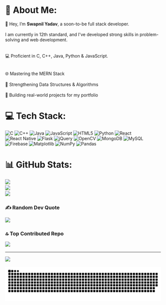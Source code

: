 # 💫 About Me:
👋 Hey, I’m <strong>Swapnil Yadav</strong>, a soon-to-be full stack developer.<br><br>      I am currently in 12th standard, and I've developed strong skills in problem-solving and web development.<br><br><br>      💻 Proficient in C, C++, Java, Python & JavaScript.<br><br><br>      🌐 Mastering the MERN Stack<br><br>      🧠 Strengthening Data Structures & Algorithms<br><br>      🚀 Building real-world projects for my portfolio<br>


# 💻 Tech Stack:
![C](https://img.shields.io/badge/c-%2300599C.svg?style=for-the-badge&logo=c&logoColor=white) ![C++](https://img.shields.io/badge/c++-%2300599C.svg?style=for-the-badge&logo=c%2B%2B&logoColor=white) ![Java](https://img.shields.io/badge/java-%23ED8B00.svg?style=for-the-badge&logo=openjdk&logoColor=white) ![JavaScript](https://img.shields.io/badge/javascript-%23323330.svg?style=for-the-badge&logo=javascript&logoColor=%23F7DF1E) ![HTML5](https://img.shields.io/badge/html5-%23E34F26.svg?style=for-the-badge&logo=html5&logoColor=white) ![Python](https://img.shields.io/badge/python-3670A0?style=for-the-badge&logo=python&logoColor=ffdd54) ![React](https://img.shields.io/badge/react-%2320232a.svg?style=for-the-badge&logo=react&logoColor=%2361DAFB) ![React Native](https://img.shields.io/badge/react_native-%2320232a.svg?style=for-the-badge&logo=react&logoColor=%2361DAFB) ![Flask](https://img.shields.io/badge/flask-%23000.svg?style=for-the-badge&logo=flask&logoColor=white) ![jQuery](https://img.shields.io/badge/jquery-%230769AD.svg?style=for-the-badge&logo=jquery&logoColor=white) ![OpenCV](https://img.shields.io/badge/opencv-%23white.svg?style=for-the-badge&logo=opencv&logoColor=white) ![MongoDB](https://img.shields.io/badge/MongoDB-%234ea94b.svg?style=for-the-badge&logo=mongodb&logoColor=white) ![MySQL](https://img.shields.io/badge/mysql-4479A1.svg?style=for-the-badge&logo=mysql&logoColor=white) ![Firebase](https://img.shields.io/badge/firebase-a08021?style=for-the-badge&logo=firebase&logoColor=ffcd34) ![Matplotlib](https://img.shields.io/badge/Matplotlib-%23ffffff.svg?style=for-the-badge&logo=Matplotlib&logoColor=black) ![NumPy](https://img.shields.io/badge/numpy-%23013243.svg?style=for-the-badge&logo=numpy&logoColor=white) ![Pandas](https://img.shields.io/badge/pandas-%23150458.svg?style=for-the-badge&logo=pandas&logoColor=white)
# 📊 GitHub Stats:
![](https://github-readme-stats.vercel.app/api?username=imswapnil17&theme=midnight-purple&hide_border=true&include_all_commits=true&count_private=true)<br/>
![](https://nirzak-streak-stats.vercel.app/?user=imswapnil17&theme=midnight-purple&hide_border=true)<br/>
![](https://github-readme-stats.vercel.app/api/top-langs/?username=imswapnil17&theme=midnight-purple&hide_border=true&include_all_commits=true&count_private=true&layout=compact)

### ✍️ Random Dev Quote
![](https://quotes-github-readme.vercel.app/api?type=horizontal&theme=dark)

### 🔝 Top Contributed Repo
![](https://github-contributor-stats.vercel.app/api?username=imswapnil17&limit=5&theme=midnight-purple&combine_all_yearly_contributions=true)

---
[![](https://visitcount.itsvg.in/api?id=imswapnil17&icon=0&color=1)](https://visitcount.itsvg.in)

<div align="center">
  
  ![snake gif](https://github.com/imswapnil17/imswapnil17/blob/output/github-snake-dark.svg)
  
</div>
